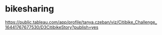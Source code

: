 # bikesharing


https://public.tableau.com/app/profile/tanya.czeban/viz/Citibike_Challenge_16441767677530/D3CitibikeStory?publish=yes
